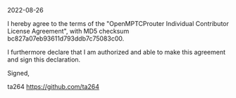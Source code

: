 2022-08-26

I hereby agree to the terms of the "OpenMPTCProuter Individual Contributor License Agreement", with MD5 checksum bc827a07eb93611d793ddb7c75083c00.

I furthermore declare that I am authorized and able to make this agreement and sign this declaration.

Signed,

ta264 https://github.com/ta264
